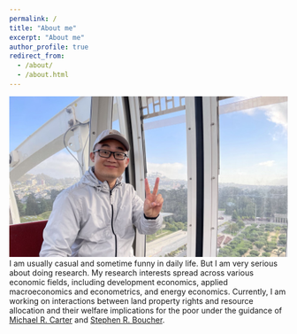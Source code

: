 ```yaml
---
permalink: /
title: "About me"
excerpt: "About me"
author_profile: true
redirect_from: 
  - /about/
  - /about.html
---
```

![largephoto](/images/personalphoto-large.jpg)
I am usually casual and sometime funny in daily life. But I am very serious about doing research. My research interests spread across various economic fields, including development economics, applied macroeconomics and econometrics, and energy economics. Currently, I am working on interactions between land property rights and resource allocation and their welfare implications for the poor under the guidance of [Michael R. Carter](https://are.ucdavis.edu/people/faculty/michael-carter/) and [Stephen R. Boucher](https://are.ucdavis.edu/people/faculty/steve-boucher/).
